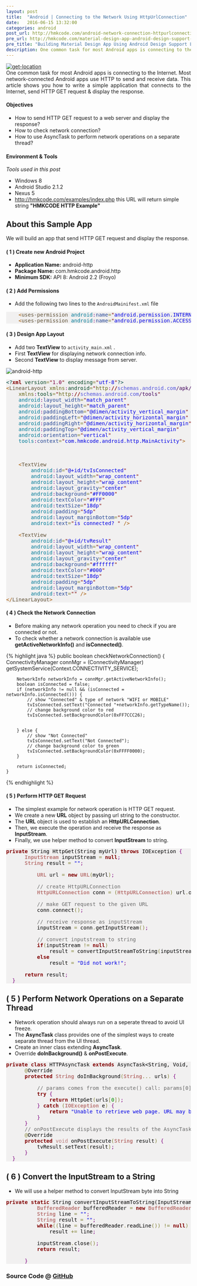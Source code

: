 ```yaml
---
layout: post
title:  "Android | Connecting to the Network Using HttpUrlConnection"
date:   2016-06-15 13:32:00
categories: android
post_url: http://hmkcode.com/android-network-connection-httpurlconnection/
pre_url: http://hmkcode.com/material-design-app-android-design-support-library-appcompat/
pre_title: "Building Material Design App Using Android Design Support Library and AppCompat Theme"
description: One common task for most Android apps is connecting to the Internet. Most network-connected Android apps use HTTP to send and receive data. This article shows you how to write a simple application that connects to the Internet, send HTTP GET request & display the response. 
---
```

<p style="text-align: justify;">
	<a href="http://hmkcode.com/wp-content/uploads/2013/09/android-http-get_2.png">
		<img class="size-full wp-image-315 aligncenter" src="http://hmkcode.com/wp-content/uploads/2013/09/android-http-get_2.png" alt="get-location" />
	</a>
	<br/>
	One common task for most Android apps is connecting to the Internet. 
	Most network-connected Android apps use HTTP to send and receive data.
	This article shows you how to write a simple application that connects to the Internet, 
	send HTTP GET request & display the response.
	
</p>

#### Objectives

- How to send HTTP GET request to a web server and display the response?
- How to check network connection?
- How to use AsyncTask to perform network operations on a separate thread?

	
#### Environment &amp; Tools
_Tools used in this post_

- Windows 8
- Android Studio 2.1.2
- Nexus 5
- <a href='http://hmkcode.com/examples/index.php'>http://hmkcode.com/examples/index.php</a> this URL will return simple string **"HMKCODE HTTP Example"**


## About this Sample App

We will build an app that send HTTP GET request and display the response.


#### ( 1 ) Create new Android Project

- **Application Name:** android-http
- **Package Name:** com.hmkcode.android.http
- **Minimum SDK:** API 8: Android 2.2 (Froyo) 

#### ( 2 ) Add Permissions 

- Add the following two lines to the `AndroidMainifest.xml` file

<pre style='color:#000000;background:#f1f0f0;'>
	<span style='color:#a65700; '>&lt;</span><span style='color:#5f5035; '>uses-permission</span> <span style='color:#007997; '>android</span><span style='color:#800080; '>:</span><span style='color:#274796; '>name</span><span style='color:#808030; '>=</span><span style='color:#800000; '>"</span><span style='color:#0000e6; '>android.permission.INTERNET</span><span style='color:#800000; '>"</span> <span style='color:#a65700; '>/></span>
	<span style='color:#a65700; '>&lt;</span><span style='color:#5f5035; '>uses-permission</span> <span style='color:#007997; '>android</span><span style='color:#800080; '>:</span><span style='color:#274796; '>name</span><span style='color:#808030; '>=</span><span style='color:#800000; '>"</span><span style='color:#0000e6; '>android.permission.ACCESS_NETWORK_STATE</span><span style='color:#800000; '>"</span> <span style='color:#a65700; '>/></span>
</pre>

#### ( 3 ) Design App Layout

- Add two **TextView** to `activity_main.xml` .
- First **TextView** for displaying network connection info.
- Second **TextView** to display message from server. 

<img class="size-full wp-image-315 aligncenter" src="http://hmkcode.github.io/images/2016/06/hmkcode-android-http.png" alt="android-http" />

<pre style='color:#000000;background:#f1f0f0;'>
<span style='color:#004a43; '>&lt;?</span><span style='color:#800000; font-weight:bold; '>xml</span><span style='color:#004a43; '> </span><span style='color:#074726; '>version</span><span style='color:#808030; '>=</span><span style='color:#800000; '>"</span><span style='color:#7d0045; '>1.0</span><span style='color:#800000; '>"</span><span style='color:#004a43; '> </span><span style='color:#074726; '>encoding</span><span style='color:#808030; '>=</span><span style='color:#800000; '>"</span><span style='color:#0000e6; '>utf-8</span><span style='color:#800000; '>"</span><span style='color:#004a43; '>?></span>
<span style='color:#a65700; '>&lt;</span><span style='color:#5f5035; '>LinearLayout</span> <span style='color:#666616; '>xmlns</span><span style='color:#800080; '>:</span><span style='color:#074726; '>android</span><span style='color:#808030; '>=</span><span style='color:#800000; '>"</span><span style='color:#666616; '>http</span><span style='color:#800080; '>:</span><span style='color:#800000; font-weight:bold; '>//</span><span style='color:#5555dd; '>schemas.android.com</span><span style='color:#40015a; '>/apk/res/android</span><span style='color:#800000; '>"</span>
    <span style='color:#666616; '>xmlns</span><span style='color:#800080; '>:</span><span style='color:#074726; '>tools</span><span style='color:#808030; '>=</span><span style='color:#800000; '>"</span><span style='color:#666616; '>http</span><span style='color:#800080; '>:</span><span style='color:#800000; font-weight:bold; '>//</span><span style='color:#5555dd; '>schemas.android.com</span><span style='color:#40015a; '>/tools</span><span style='color:#800000; '>"</span>
    <span style='color:#007997; '>android</span><span style='color:#800080; '>:</span><span style='color:#274796; '>layout_width</span><span style='color:#808030; '>=</span><span style='color:#800000; '>"</span><span style='color:#0000e6; '>match_parent</span><span style='color:#800000; '>"</span>
    <span style='color:#007997; '>android</span><span style='color:#800080; '>:</span><span style='color:#274796; '>layout_height</span><span style='color:#808030; '>=</span><span style='color:#800000; '>"</span><span style='color:#0000e6; '>match_parent</span><span style='color:#800000; '>"</span>
    <span style='color:#007997; '>android</span><span style='color:#800080; '>:</span><span style='color:#274796; '>paddingBottom</span><span style='color:#808030; '>=</span><span style='color:#800000; '>"</span><span style='color:#0000e6; '>@dimen/activity_vertical_margin</span><span style='color:#800000; '>"</span>
    <span style='color:#007997; '>android</span><span style='color:#800080; '>:</span><span style='color:#274796; '>paddingLeft</span><span style='color:#808030; '>=</span><span style='color:#800000; '>"</span><span style='color:#0000e6; '>@dimen/activity_horizontal_margin</span><span style='color:#800000; '>"</span>
    <span style='color:#007997; '>android</span><span style='color:#800080; '>:</span><span style='color:#274796; '>paddingRight</span><span style='color:#808030; '>=</span><span style='color:#800000; '>"</span><span style='color:#0000e6; '>@dimen/activity_horizontal_margin</span><span style='color:#800000; '>"</span>
    <span style='color:#007997; '>android</span><span style='color:#800080; '>:</span><span style='color:#274796; '>paddingTop</span><span style='color:#808030; '>=</span><span style='color:#800000; '>"</span><span style='color:#0000e6; '>@dimen/activity_vertical_margin</span><span style='color:#800000; '>"</span>
    <span style='color:#007997; '>android</span><span style='color:#800080; '>:</span><span style='color:#274796; '>orientation</span><span style='color:#808030; '>=</span><span style='color:#800000; '>"</span><span style='color:#0000e6; '>vertical</span><span style='color:#800000; '>"</span>
    <span style='color:#007997; '>tools</span><span style='color:#800080; '>:</span><span style='color:#274796; '>context</span><span style='color:#808030; '>=</span><span style='color:#800000; '>"</span><span style='color:#0000e6; '>com.hmkcode.android.http.MainActivity</span><span style='color:#800000; '>"</span><span style='color:#a65700; '>></span>



    <span style='color:#a65700; '>&lt;</span><span style='color:#5f5035; '>TextView</span>
        <span style='color:#007997; '>android</span><span style='color:#800080; '>:</span><span style='color:#274796; '>id</span><span style='color:#808030; '>=</span><span style='color:#800000; '>"</span><span style='color:#0000e6; '>@+id/tvIsConnected</span><span style='color:#800000; '>"</span>
        <span style='color:#007997; '>android</span><span style='color:#800080; '>:</span><span style='color:#274796; '>layout_width</span><span style='color:#808030; '>=</span><span style='color:#800000; '>"</span><span style='color:#0000e6; '>wrap_content</span><span style='color:#800000; '>"</span>
        <span style='color:#007997; '>android</span><span style='color:#800080; '>:</span><span style='color:#274796; '>layout_height</span><span style='color:#808030; '>=</span><span style='color:#800000; '>"</span><span style='color:#0000e6; '>wrap_content</span><span style='color:#800000; '>"</span>
        <span style='color:#007997; '>android</span><span style='color:#800080; '>:</span><span style='color:#274796; '>layout_gravity</span><span style='color:#808030; '>=</span><span style='color:#800000; '>"</span><span style='color:#0000e6; '>center</span><span style='color:#800000; '>"</span>
        <span style='color:#007997; '>android</span><span style='color:#800080; '>:</span><span style='color:#274796; '>background</span><span style='color:#808030; '>=</span><span style='color:#800000; '>"</span><span style='color:#0000e6; '>#FF0000</span><span style='color:#800000; '>"</span>
        <span style='color:#007997; '>android</span><span style='color:#800080; '>:</span><span style='color:#274796; '>textColor</span><span style='color:#808030; '>=</span><span style='color:#800000; '>"</span><span style='color:#0000e6; '>#FFF</span><span style='color:#800000; '>"</span>
        <span style='color:#007997; '>android</span><span style='color:#800080; '>:</span><span style='color:#274796; '>textSize</span><span style='color:#808030; '>=</span><span style='color:#800000; '>"</span><span style='color:#0000e6; '>18dp</span><span style='color:#800000; '>"</span>
        <span style='color:#007997; '>android</span><span style='color:#800080; '>:</span><span style='color:#274796; '>padding</span><span style='color:#808030; '>=</span><span style='color:#800000; '>"</span><span style='color:#0000e6; '>5dp</span><span style='color:#800000; '>"</span>
        <span style='color:#007997; '>android</span><span style='color:#800080; '>:</span><span style='color:#274796; '>layout_marginBottom</span><span style='color:#808030; '>=</span><span style='color:#800000; '>"</span><span style='color:#0000e6; '>5dp</span><span style='color:#800000; '>"</span>
        <span style='color:#007997; '>android</span><span style='color:#800080; '>:</span><span style='color:#274796; '>text</span><span style='color:#808030; '>=</span><span style='color:#800000; '>"</span><span style='color:#0000e6; '>is connected? </span><span style='color:#800000; '>"</span> <span style='color:#a65700; '>/></span>

    <span style='color:#a65700; '>&lt;</span><span style='color:#5f5035; '>TextView</span>
        <span style='color:#007997; '>android</span><span style='color:#800080; '>:</span><span style='color:#274796; '>id</span><span style='color:#808030; '>=</span><span style='color:#800000; '>"</span><span style='color:#0000e6; '>@+id/tvResult</span><span style='color:#800000; '>"</span>
        <span style='color:#007997; '>android</span><span style='color:#800080; '>:</span><span style='color:#274796; '>layout_width</span><span style='color:#808030; '>=</span><span style='color:#800000; '>"</span><span style='color:#0000e6; '>wrap_content</span><span style='color:#800000; '>"</span>
        <span style='color:#007997; '>android</span><span style='color:#800080; '>:</span><span style='color:#274796; '>layout_height</span><span style='color:#808030; '>=</span><span style='color:#800000; '>"</span><span style='color:#0000e6; '>wrap_content</span><span style='color:#800000; '>"</span>
        <span style='color:#007997; '>android</span><span style='color:#800080; '>:</span><span style='color:#274796; '>layout_gravity</span><span style='color:#808030; '>=</span><span style='color:#800000; '>"</span><span style='color:#0000e6; '>center</span><span style='color:#800000; '>"</span>
        <span style='color:#007997; '>android</span><span style='color:#800080; '>:</span><span style='color:#274796; '>background</span><span style='color:#808030; '>=</span><span style='color:#800000; '>"</span><span style='color:#0000e6; '>#ffffff</span><span style='color:#800000; '>"</span>
        <span style='color:#007997; '>android</span><span style='color:#800080; '>:</span><span style='color:#274796; '>textColor</span><span style='color:#808030; '>=</span><span style='color:#800000; '>"</span><span style='color:#0000e6; '>#000</span><span style='color:#800000; '>"</span>
        <span style='color:#007997; '>android</span><span style='color:#800080; '>:</span><span style='color:#274796; '>textSize</span><span style='color:#808030; '>=</span><span style='color:#800000; '>"</span><span style='color:#0000e6; '>18dp</span><span style='color:#800000; '>"</span>
        <span style='color:#007997; '>android</span><span style='color:#800080; '>:</span><span style='color:#274796; '>padding</span><span style='color:#808030; '>=</span><span style='color:#800000; '>"</span><span style='color:#0000e6; '>5dp</span><span style='color:#800000; '>"</span>
        <span style='color:#007997; '>android</span><span style='color:#800080; '>:</span><span style='color:#274796; '>layout_marginBottom</span><span style='color:#808030; '>=</span><span style='color:#800000; '>"</span><span style='color:#0000e6; '>5dp</span><span style='color:#800000; '>"</span>
        <span style='color:#007997; '>android</span><span style='color:#800080; '>:</span><span style='color:#274796; '>text</span><span style='color:#808030; '>=</span><span style='color:#800000; '>"</span><span style='color:#800000; '>"</span> <span style='color:#a65700; '>/></span>
<span style='color:#a65700; '>&lt;/</span><span style='color:#5f5035; '>LinearLayout</span><span style='color:#a65700; '>></span>
</pre>

#### ( 4 ) Check the Network Connection

- Before making any network operation you need to check if you are connected or not.
- To check whether a network connection is available use **getActiveNetworkInfo()** and **isConnected()**.

{% highlight java %}
public boolean checkNetworkConnection() {
        ConnectivityManager connMgr = (ConnectivityManager)
                getSystemService(Context.CONNECTIVITY_SERVICE);

        NetworkInfo networkInfo = connMgr.getActiveNetworkInfo();
        boolean isConnected = false;
        if (networkInfo != null && (isConnected = networkInfo.isConnected())) {
            // show "Connected" & type of network "WIFI or MOBILE"
            tvIsConnected.setText("Connected "+networkInfo.getTypeName());
            // change background color to red
            tvIsConnected.setBackgroundColor(0xFF7CCC26);


        } else {
            // show "Not Connected"
            tvIsConnected.setText("Not Connected");
            // change background color to green
            tvIsConnected.setBackgroundColor(0xFFFF0000);
        }

        return isConnected;
    }
{% endhighlight %}

#### ( 5 ) Perform HTTP GET Request

- The simplest example for network operation is HTTP GET request.
- We create a new **URL** object by passing url string to the constructor.
- The **URL** object is used to establish an **HttpURLConnection**.
- Then, we execute the operation and receive the response as **InputStream**.
- Finally, we use helper method to convert **InputStream** to string. 

<pre style='color:#000000;background:#f1f0f0;'>
<span style='color:#800000; font-weight:bold; '>private</span> String HttpGet(String myUrl) <span style='color:#800000; font-weight:bold; '>throws</span> IOException <span style='color:#800080; '>{</span>
      <span style='color:#bb7977; font-weight:bold; '>InputStream</span> inputStream <span style='color:#808030; '>=</span> <span style='color:#800000; font-weight:bold; '>null</span><span style='color:#800080; '>;</span>
      <span style='color:#bb7977; font-weight:bold; '>String</span> result <span style='color:#808030; '>=</span> <span style='color:#0000e6; '>""</span><span style='color:#800080; '>;</span>

          <span style='color:#bb7977; font-weight:bold; '>URL</span> url <span style='color:#808030; '>=</span> <span style='color:#800000; font-weight:bold; '>new</span> <span style='color:#bb7977; font-weight:bold; '>URL</span><span style='color:#808030; '>(</span>myUrl<span style='color:#808030; '>)</span><span style='color:#800080; '>;</span>

          <span style='color:#696969; '>// create HttpURLConnection</span>
          <span style='color:#bb7977; font-weight:bold; '>HttpURLConnection</span> conn <span style='color:#808030; '>=</span> <span style='color:#808030; '>(</span><span style='color:#bb7977; font-weight:bold; '>HttpURLConnection</span><span style='color:#808030; '>)</span> url<span style='color:#808030; '>.</span>openConnection<span style='color:#808030; '>(</span><span style='color:#808030; '>)</span><span style='color:#800080; '>;</span>

          <span style='color:#696969; '>// make GET request to the given URL</span>
          conn<span style='color:#808030; '>.</span>connect<span style='color:#808030; '>(</span><span style='color:#808030; '>)</span><span style='color:#800080; '>;</span>

          <span style='color:#696969; '>// receive response as inputStream</span>
          inputStream <span style='color:#808030; '>=</span> conn<span style='color:#808030; '>.</span>getInputStream<span style='color:#808030; '>(</span><span style='color:#808030; '>)</span><span style='color:#800080; '>;</span>

          <span style='color:#696969; '>// convert inputstream to string</span>
          <span style='color:#800000; font-weight:bold; '>if</span><span style='color:#808030; '>(</span>inputStream <span style='color:#808030; '>!</span><span style='color:#808030; '>=</span> <span style='color:#800000; font-weight:bold; '>null</span><span style='color:#808030; '>)</span>
              result <span style='color:#808030; '>=</span> convertInputStreamToString<span style='color:#808030; '>(</span>inputStream<span style='color:#808030; '>)</span><span style='color:#800080; '>;</span>
          <span style='color:#800000; font-weight:bold; '>else</span>
              result <span style='color:#808030; '>=</span> <span style='color:#0000e6; '>"Did not work!"</span><span style='color:#800080; '>;</span>

      <span style='color:#800000; font-weight:bold; '>return</span> result<span style='color:#800080; '>;</span>
  <span style='color:#800080; '>}</span>
</pre>

## ( 5 ) Perform Network Operations on a Separate Thread

- Network operation should always run on a seperate thread to avoid UI freeze.
- The **AsyncTask** class provides one of the simplest ways to create separate thread from the UI thread.
- Create an inner class extending **AsyncTask**.
- Override **doInBackground()** & **onPostExecute**.

<pre style='color:#000000;background:#f1f0f0;'>
<span style='color:#800000; font-weight:bold; '>private</span> <span style='color:#800000; font-weight:bold; '>class</span> HTTPAsyncTask <span style='color:#800000; font-weight:bold; '>extends</span> AsyncTask&lt;String, Void, String> <span style='color:#800080; '>{</span>
      <span style='color:#808030; '>@</span>Override
      <span style='color:#800000; font-weight:bold; '>protected</span> <span style='color:#bb7977; font-weight:bold; '>String</span> doInBackground<span style='color:#808030; '>(</span><span style='color:#bb7977; font-weight:bold; '>String</span><span style='color:#808030; '>.</span><span style='color:#808030; '>.</span><span style='color:#808030; '>.</span> urls<span style='color:#808030; '>)</span> <span style='color:#800080; '>{</span>

          <span style='color:#696969; '>// params comes from the execute() call: params[0] is the url.</span>
          <span style='color:#800000; font-weight:bold; '>try</span> <span style='color:#800080; '>{</span>
              <span style='color:#800000; font-weight:bold; '>return</span> HttpGet<span style='color:#808030; '>(</span>urls<span style='color:#808030; '>[</span><span style='color:#008c00; '>0</span><span style='color:#808030; '>]</span><span style='color:#808030; '>)</span><span style='color:#800080; '>;</span>
          <span style='color:#800080; '>}</span> <span style='color:#800000; font-weight:bold; '>catch</span> <span style='color:#808030; '>(</span><span style='color:#bb7977; font-weight:bold; '>IOException</span> e<span style='color:#808030; '>)</span> <span style='color:#800080; '>{</span>
              <span style='color:#800000; font-weight:bold; '>return</span> <span style='color:#0000e6; '>"Unable to retrieve web page. URL may be invalid."</span><span style='color:#800080; '>;</span>
          <span style='color:#800080; '>}</span>
      <span style='color:#800080; '>}</span>
      <span style='color:#696969; '>// onPostExecute displays the results of the AsyncTask.</span>
      <span style='color:#808030; '>@</span>Override
      <span style='color:#800000; font-weight:bold; '>protected</span> <span style='color:#bb7977; '>void</span> onPostExecute<span style='color:#808030; '>(</span><span style='color:#bb7977; font-weight:bold; '>String</span> result<span style='color:#808030; '>)</span> <span style='color:#800080; '>{</span>
          tvResult<span style='color:#808030; '>.</span>setText<span style='color:#808030; '>(</span>result<span style='color:#808030; '>)</span><span style='color:#800080; '>;</span>
      <span style='color:#800080; '>}</span>
  <span style='color:#800080; '>}</span>
</pre>

## ( 6 ) Convert the InputStream to a String

- We will use a helper method to convert InputStream byte into String


<pre style='color:#000000;background:#f1f0f0;'>
<span style='color:#800000; font-weight:bold; '>private</span> <span style='color:#800000; font-weight:bold; '>static</span> String convertInputStreamToString(InputStream inputStream) <span style='color:#800000; font-weight:bold; '>throws</span> IOException<span style='color:#800080; '>{</span>
          <span style='color:#bb7977; font-weight:bold; '>BufferedReader</span> bufferedReader <span style='color:#808030; '>=</span> <span style='color:#800000; font-weight:bold; '>new</span> <span style='color:#bb7977; font-weight:bold; '>BufferedReader</span><span style='color:#808030; '>(</span> <span style='color:#800000; font-weight:bold; '>new</span> <span style='color:#bb7977; font-weight:bold; '>InputStreamReader</span><span style='color:#808030; '>(</span>inputStream<span style='color:#808030; '>)</span><span style='color:#808030; '>)</span><span style='color:#800080; '>;</span>
          <span style='color:#bb7977; font-weight:bold; '>String</span> line <span style='color:#808030; '>=</span> <span style='color:#0000e6; '>""</span><span style='color:#800080; '>;</span>
          <span style='color:#bb7977; font-weight:bold; '>String</span> result <span style='color:#808030; '>=</span> <span style='color:#0000e6; '>""</span><span style='color:#800080; '>;</span>
          <span style='color:#800000; font-weight:bold; '>while</span><span style='color:#808030; '>(</span><span style='color:#808030; '>(</span>line <span style='color:#808030; '>=</span> bufferedReader<span style='color:#808030; '>.</span>readLine<span style='color:#808030; '>(</span><span style='color:#808030; '>)</span><span style='color:#808030; '>)</span> <span style='color:#808030; '>!</span><span style='color:#808030; '>=</span> <span style='color:#800000; font-weight:bold; '>null</span><span style='color:#808030; '>)</span>
              result <span style='color:#808030; '>+</span><span style='color:#808030; '>=</span> line<span style='color:#800080; '>;</span>

          inputStream<span style='color:#808030; '>.</span>close<span style='color:#808030; '>(</span><span style='color:#808030; '>)</span><span style='color:#800080; '>;</span>
          <span style='color:#800000; font-weight:bold; '>return</span> result<span style='color:#800080; '>;</span>

      <span style='color:#800080; '>}</span>
</pre>

### Source Code @ [GitHub](https://github.com/hmkcode/Android/tree/master/android-http)

